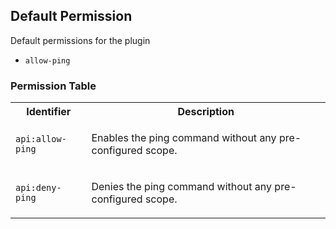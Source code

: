 ## Default Permission

Default permissions for the plugin

- `allow-ping`

### Permission Table 

<table>
<tr>
<th>Identifier</th>
<th>Description</th>
</tr>


<tr>
<td>

`api:allow-ping`

</td>
<td>

Enables the ping command without any pre-configured scope.

</td>
</tr>

<tr>
<td>

`api:deny-ping`

</td>
<td>

Denies the ping command without any pre-configured scope.

</td>
</tr>
</table>
